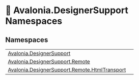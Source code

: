 # 📂 Avalonia.DesignerSupport Namespaces






## Namespaces
<table>
<tr>
<td><a href="N_Avalonia_DesignerSupport">Avalonia.DesignerSupport</a></td>
<td></td>
</tr>
<tr>
<td><a href="N_Avalonia_DesignerSupport_Remote">Avalonia.DesignerSupport.Remote</a></td>
<td></td>
</tr>
<tr>
<td><a href="N_Avalonia_DesignerSupport_Remote_HtmlTransport">Avalonia.DesignerSupport.Remote.HtmlTransport</a></td>
<td></td>
</tr>
</table>